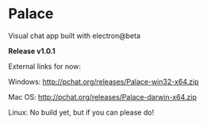 # Palace
Visual chat app built with electron@beta

**Release v1.0.1**

External links for now:


Windows: http://pchat.org/releases/Palace-win32-x64.zip

Mac OS: http://pchat.org/releases/Palace-darwin-x64.zip

Linux: No build yet, but if you can please do!
